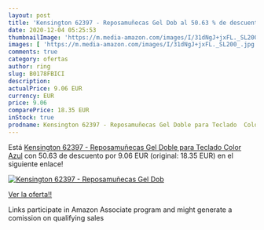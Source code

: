 ```yaml
---
layout: post
title: 'Kensington 62397 - Reposamuñecas Gel Dob al 50.63 % de descuento'
date: 2020-12-04 05:25:53
thumbnailImage: 'https://m.media-amazon.com/images/I/31dNgJ+jxFL._SL200_.jpg'
images: [ 'https://m.media-amazon.com/images/I/31dNgJ+jxFL._SL200_.jpg' ]
comments: true
category: ofertas
author: ring
slug: B0178FBICI
description:
actualPrice: 9.06 EUR
currency: EUR
price: 9.06
comparePrice: 18.35 EUR
inStock: true
prodname: Kensington 62397 - Reposamuñecas Gel Doble para Teclado  Color Azul
---
```


Está [Kensington 62397 - Reposamuñecas Gel Doble para Teclado  Color Azul](https://www.amazon.es/dp/B0178FBICI/?tag=tolees-21) con 50.63 de descuento por 9.06 EUR (original: 18.35 EUR) en el siguiente enlace!

[![Kensington 62397 - Reposamuñecas Gel Dob](https://m.media-amazon.com/images/I/31dNgJ+jxFL._SL200_.jpg)](https://www.amazon.es/dp/B0178FBICI/?tag=tolees-21)

[Ver la oferta!!](https://www.amazon.es/dp/B0178FBICI/?tag=tolees-21)

Links participate in Amazon Associate program and might generate a comission on qualifying sales


